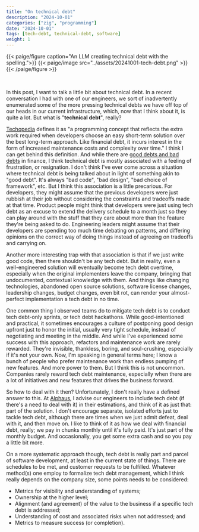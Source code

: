 ```yaml
---
title: "On technical debt"
description: "2024-10-01"
categories: ["zig", "programming"]
date: "2024-10-01"
tags: [tech-debt, technical-debt, software]
weight: 1
---
```


{{< paige/figure caption="An LLM creating technical debt with the spelling.">}}
{{< paige/image src="../assets/20241001-tech-debt.png" >}}
{{< /paige/figure >}}

<br>

In this post, I want to talk a little bit about technical debt. In a recent conversation I had with one of our engineers, we sort of inadvertently enumerated some of the more pressing technical debts we have off top of our heads in our current infrastructure, which, now that I think about it, is quite a lot. But what is "**technical debt**", really?

[Techopedia](https://www.techopedia.com/definition/27913/technical-debt) defines it as "a programming concept that reflects the extra work required when developers choose an easy short-term solution over the best long-term approach. Like financial debt, it incurs interest in the form of increased maintenance costs and complexity over time." I think I can get behind this definition. And while there are [good debts and bad debts](https://www.investopedia.com/articles/pf/12/good-debt-bad-debt.asp) in finance, I think technical debt is mostly associated with a feeling of frustration, or resignation. I don't think I've ever come across a situation where technical debt is being talked about in light of something akin to "good debt". It's always "bad code", "bad design", "bad choice of framework", etc. But I think this association is a little precarious. For developers, they might assume that the previous developers were just rubbish at their job without considering the constraints and tradeoffs made at that time. Product people might think that developers were just using tech debt as an excuse to extend the delivery schedule to a month just so they can play around with the stuff that they care about more than the feature they're being asked to do. Engineering leaders might assume that their developers are spending too much time debating on patterns, and differing opinions on the correct way of doing things instead of agreeing on tradeoffs and carrying on.

Another more interesting trap with that association is that if we just write good code, then there shouldn't be any tech debt. But in reality, even a well-engineered solution will eventually become tech debt overtime, especially when the original implementers leave the company, bringing that undocumented, contextual knowledge with them. And things like changing technologies, abandoned open source solutions, software license changes, leadership changes, budget changes, even bit rot, can render your almost-perfect implementation a tech debt in no time.

One common thing I observed teams do to mitigate tech debt is to conduct tech debt-only sprints, or tech debt hackathons. While good-intentioned and practical, it sometimes encourages a culture of postponing good design upfront just to honor the initial, usually very tight schedule, instead of negotiating and meeting in the middle. And while I've experienced some success with this approach, refactors and maintenance work are rarely rewarded. They're invisible, thankless, boring, and soul-crushing, especially if it's not your own. Now, I'm speaking in general terms here; I know a bunch of people who prefer maintenance work than endless pumping of new features. And more power to them. But I think this is not uncommon. Companies rarely reward tech debt maintenance, especially when there are a lot of initiatives and new features that drives the business forward.

So how to deal with it then? Unfortunately, I don't really have a defined answer to this. At [Alphaus](https://www.alphaus.cloud/), I advise our engineers to include tech debt (if there's a need to deal with it) in their estimations, and think of it as just that: part of the solution. I don't encourage separate, isolated efforts just to tackle tech debt, although there are times when we just admit defeat, deal with it, and then move on. I like to think of it as how we deal with financial debt, really; we pay in chunks monthly until it's fully paid. It's just part of the monthly budget. And occasionally, you get some extra cash and so you pay a little bit more.

On a more systematic approach though, tech debt is really part and parcel of software development, at least in the current state of things. There are schedules to be met, and customer requests to be fulfilled. Whatever method(s) one employ to formalize tech debt management, which I think really depends on the company size, some points needs to be considered:

* Metrics for visibility and understanding of systems;
* Ownership at the higher level;
* Alignment (and agreement) of the value to the business if a specific tech debt is addressed;
* Understanding of cost and associated risks when not addressed; and
* Metrics to measure success (or completion).

<br>
